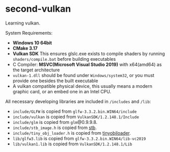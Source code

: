 # second-vulkan

Learning vulkan.

System Requirements:
* **Windows 10 64bit**
* **CMake 3.17**
* **Vulkan SDK** This ensures glslc.exe exists to compile shaders by running `shaders/compile.bat` before building executables
* C Compiler: **MSVC(Microsoft Visual Studio 2019)** with x64(amd64) as the target architecture
* `vulkan-1.dll` should be found under `Windows/system32`, or you must provide one besides the built executable
* A vulkan compatible physical device, this usually means a modern graphic card, or an embed one in an Intel CPU.

All necessary developing libraries are included in `/includes` and `/lib`:
* `include/GLFW` is copied from `glfw-3.3.2.bin.WIN64/include`
* `include/vulkan` is copied from `VulkanSDK/1.2.148.1/Include`
* `include/glm` is copied from `glm`@0.9.9.8.
* `include/stb_image.h` is copied from [stb](https://raw.githubusercontent.com/nothings/stb/master/stb_image.h).
* `include/tiny_obj_loader.h` is copied from [tinyobjloader](https://raw.githubusercontent.com/tinyobjloader/tinyobjloader/master/tiny_obj_loader.h).
* `lib/glfw3.lib` is copied from `glfw-3.3.2.bin.WIN64/lib-vc2019`
* `lib/vulkan1.lib` is copied from `VulkanSDK/1.2.148.1/Lib`
